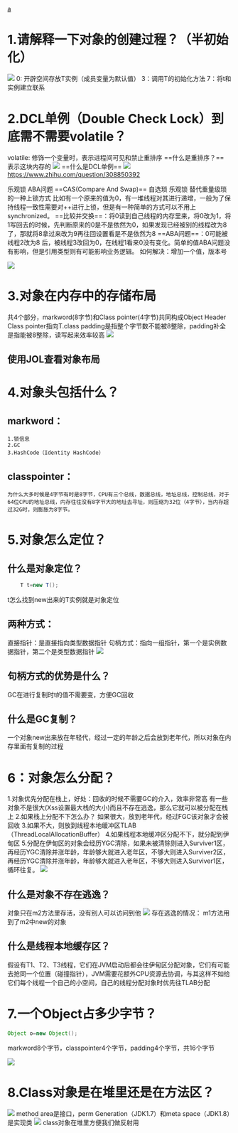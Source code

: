 [a](https://www.bilibili.com/video/BV1S34y1m7sX?p=61&vd_source=7116afddac4acaa2875e31b432e7f0ed)
# 1.请解释一下对象的创建过程？（半初始化）
![](images/2022-08-14-21-46-40.png)
0: 开辟空间存放T实例（成员变量为默认值）
3：调用T的初始化方法
7：将t和实例建立联系

# 2.DCL单例（Double Check Lock）到底需不需要volatile？
volatile: 修饰一个变量时，表示进程间可见和禁止重排序
==什么是重排序？==
表示这块内存的
![](images/2022-08-14-21-55-23.png)
==什么是DCL单例==
![](images/2022-08-14-22-15-19.png)
https://www.zhihu.com/question/308850392


乐观锁 ABA问题
==CAS(Compare And Swap)== 自选琐 乐观锁   替代重量级琐的一种上锁方式
比如有一个原来的值为0，有一堆线程对其进行递增，一般为了保持线程一致性需要对++进行上锁，但是有一种简单的方式可以不用上synchronized。
==比较并交换==：将0读到自己线程的内存里来，将0改为1，将1写回去的时候，先判断原来的0是不是依然为0，如果发现已经被别的线程改为8了，那就将8拿过来改为9再往回设置看是不是依然为8
==ABA问题==：0可能被线程2改为8
后，被线程3改回为0，在线程1看来0没有变化。简单的值ABA问题没有影响，但是引用类型则有可能影响业务逻辑。
    如何解决：增加一个值，版本号

![](images/2022-08-15-12-22-15.png)


# 3.对象在内存中的存储布局
共4个部分，markword(8字节)和Class pointer(4字节)共同构成Object Header
Class pointer指向T.class
padding是指整个字节数不能被8整除，padding补全是指能被8整除，读写起来效率较高
![](images/2022-08-15-13-37-35.png)
## 使用JOL查看对象布局

# 4.对象头包括什么？
## markword：
    1.锁信息
    2.GC
    3.HashCode（Identity HashCode）
## classpointer：
    为什么大多时候是4字节有时是8字节，CPU有三个总线，数据总线，地址总线，控制总线，对于64位CPU的地址总线，内存往往没有8字节大的地址去寻址，则压缩为32位（4字节），当内存超过32G时，则膨胀为8字节。



# 5.对象怎么定位？
## 什么是对象定位？
```java
    T t=new T();
```
t怎么找到new出来的T实例就是对象定位
## 两种方式：
直接指针：是直接指向类型数据指针
句柄方式：指向一组指针，第一个是实例数据指针，第二个是类型数据指针
![](images/2022-08-15-14-02-30.png)

## 句柄方式的优势是什么？
GC在进行复制时t的值不需要变，方便GC回收

## 什么是GC复制？
一个对象new出来放在年轻代，经过一定的年龄之后会放到老年代，所以对象在内存里面有复制的过程

# 6：对象怎么分配？
1.对象优先分配在栈上，好处：回收的时候不需要GC的介入，效率非常高
有一些对象不是很大(Xss设置最大栈的大小)而且不存在逃逸，那么它就可以被分配在栈上
2.如果栈上分配不下怎么办？
如果很大，放到老年代，经过FGC该对象才会被回收
3.如果不大，则放到线程本地缓冲区TLAB（ThreadLocalAllocationBuffer）
4.如果线程本地缓冲区分配不下，就分配到伊甸区
5.分配在伊甸区的对象会经历YGC清除，如果未被清除则进入Surviver1区，再经历YGC清除并涨年龄，年龄够大就进入老年区，不够大则进入Surviver2区，再经历YGC清除并涨年龄，年龄够大就进入老年区，不够大则进入Surviver1区，循环往复。
![](images/2022-08-15-14-52-43.png)
## 什么是对象不存在逃逸？
对象只在m2方法里存活，没有别人可以访问到他
![](images/2022-08-15-14-29-43.png)
存在逃逸的情况：
m1方法用到了m2中new的对象

## 什么是线程本地缓存区？
假设有T1、T2、T3线程，它们在JVM启动后都会往伊甸区分配对象，它们有可能去抢同一个位置（碰撞指针），JVM需要花额外CPU资源去协调，与其这样不如给它们每个线程一个自己的小空间，自己的线程分配对象时优先往TLAB分配


# 7.一个Object占多少字节？
```java
Object o=new Object();
```
markword8个字节，classpointer4个字节，padding4个字节，共16个字节
 
![](images/2022-08-20-14-19-50.png)

# 8.Class对象是在堆里还是在方法区？
![](images/2022-08-15-15-01-35.png)
method area是接口，perm Generation（JDK1.7）和meta space（JDK1.8）是实现类
![](images/2022-08-15-15-04-40.png)
class对象在堆里方便我们做反射用


